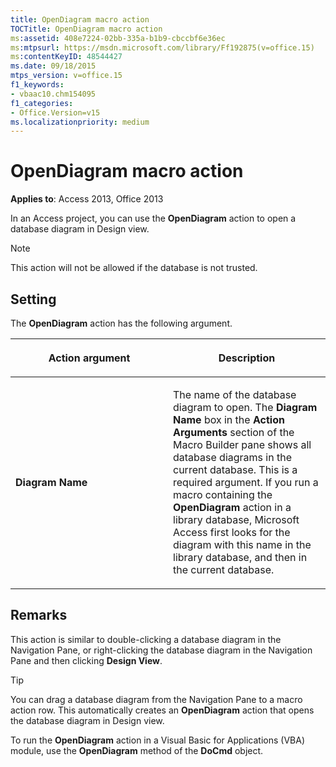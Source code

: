 ```yaml
---
title: OpenDiagram macro action
TOCTitle: OpenDiagram macro action
ms:assetid: 408e7224-02bb-335a-b1b9-cbccbf6e36ec
ms:mtpsurl: https://msdn.microsoft.com/library/Ff192875(v=office.15)
ms:contentKeyID: 48544427
ms.date: 09/18/2015
mtps_version: v=office.15
f1_keywords:
- vbaac10.chm154095
f1_categories:
- Office.Version=v15
ms.localizationpriority: medium
---
```


# OpenDiagram macro action

**Applies to**: Access 2013, Office 2013

In an Access project, you can use the **OpenDiagram** action to open a database diagram in Design view.

> [!NOTE]
> This action will not be allowed if the database is not trusted. 

## Setting

The **OpenDiagram** action has the following argument.

<table>
<colgroup>
<col style="width: 50%" />
<col style="width: 50%" />
</colgroup>
<thead>
<tr class="header">
<th><p>Action argument</p></th>
<th><p>Description</p></th>
</tr>
</thead>
<tbody>
<tr class="odd">
<td><p><strong>Diagram Name</strong></p></td>
<td><p>The name of the database diagram to open. The <strong>Diagram Name</strong> box in the <strong>Action Arguments</strong> section of the Macro Builder pane shows all database diagrams in the current database. This is a required argument. If you run a macro containing the <strong>OpenDiagram</strong> action in a library database, Microsoft Access first looks for the diagram with this name in the library database, and then in the current database.</p></td>
</tr>
</tbody>
</table>

## Remarks

This action is similar to double-clicking a database diagram in the Navigation Pane, or right-clicking the database diagram in the Navigation Pane and then clicking **Design View**.

> [!TIP]
> You can drag a database diagram from the Navigation Pane to a macro action row. This automatically creates an **OpenDiagram** action that opens the database diagram in Design view.

To run the **OpenDiagram** action in a Visual Basic for Applications (VBA) module, use the **OpenDiagram** method of the **DoCmd** object.


